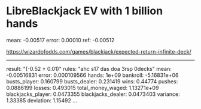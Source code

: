 # LibreBlackjack EV with 1 billion hands

 mean: -0.00517
error:  0.00010
  ref: -0.00512

https://wizardofodds.com/games/blackjack/expected-return-infinite-deck/



---
result: "(-0.52 ± 0.01)"
rules: "ahc s17 das doa 3rsp 0decks"
mean: -0.00516831
error: 0.000109566
hands: 1e+09
bankroll: -5.16831e+06
busts_player: 0.160799
busts_dealer: 0.231419
wins: 0.44774
pushes: 0.0886199
losses: 0.493015
total_money_waged: 1.13271e+09
blackjacks_player: 0.0473355
blackjacks_dealer: 0.0473403
variance: 1.33385
deviation: 1.15492
...



